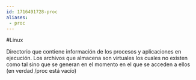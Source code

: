 ```yaml
---
id: 1716491728-proc
aliases:
 - proc
---
```


#Linux 

Directorio que contiene información de los procesos y aplicaciones en ejecución. Los archivos que almacena son virtuales los cuales no existen como tal sino que se generan en el momento en el que se acceden a ellos (en verdad /proc está vacío)